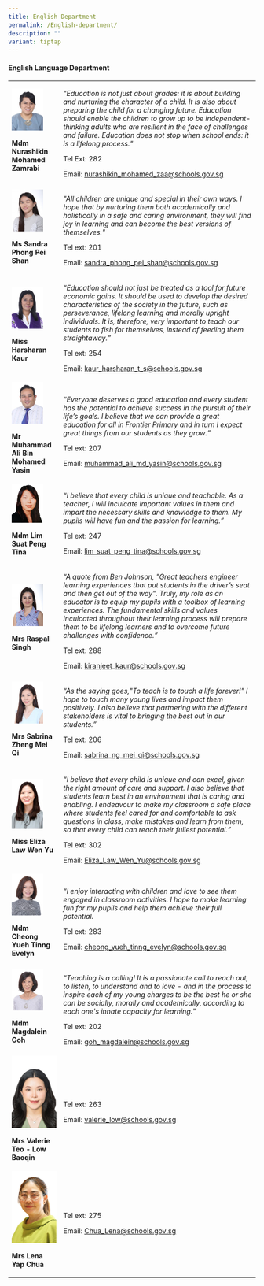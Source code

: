 ```yaml
---
title: English Department
permalink: /English-department/
description: ""
variant: tiptap
---
```

<h4><strong>English Language Department</strong></h4><table><tbody><tr><td rowspan="1" colspan="1"><div class="isomer-image-wrapper"><img style="width:70%;" height="auto" width="100%" src="/images/eng1.jpg"></div><p><strong>Mdm Nurashikin Mohamed Zamrabi</strong></p></td><td rowspan="1" colspan="1"><p><em>"Education is not just about grades: it is about building and nurturing the character of a child. It is also about preparing the child for a changing future. Education should enable the children to grow up to be independent-thinking adults who are resilient in the face of challenges and failure. Education does not stop when school ends: it is a lifelong process."</em></p><p>Tel Ext: 282</p><p>Email:&nbsp;<a href="mailto:nurashikin_mohamed_zaa@schools.gov.sg" rel="noopener noreferrer nofollow" target="_blank">nurashikin_mohamed_zaa@schools.gov.sg</a></p></td></tr><tr><td rowspan="1" colspan="1"><div class="isomer-image-wrapper"><img style="width: 70%;" height="auto" width="100%" src="/images/eng3.jpg"></div><p><strong>Ms Sandra Phong Pei Shan</strong></p></td><td rowspan="1" colspan="1"><p><em>"All children are unique and special in their own ways. I hope that by nurturing them both academically and holistically in a safe and caring environment, they will find joy in learning and can become the best versions of themselves."</em></p><p>Tel ext: 201</p><p>Email:&nbsp;<a href="mailto:sandra_phong_pei_shan@schools.gov.sg" rel="noopener noreferrer nofollow" target="_blank">sandra_phong_pei_shan@schools.gov.sg</a></p></td></tr><tr><td rowspan="1" colspan="1"><div class="isomer-image-wrapper"><img style="width: 70%;" height="auto" width="100%" src="/images/eng4.jpg"></div><p><strong>Miss Harsharan Kaur</strong></p></td><td rowspan="1" colspan="1"><p><em>“Education should not just be treated as a tool for future economic gains. It should be used to develop the desired characteristics of the society in the future, such as perseverance, lifelong learning and morally upright individuals. It is, therefore, very important to teach our students to fish for themselves, instead of feeding them straightaway.”</em></p><p>Tel ext: 254</p><p>Email:&nbsp;<a href="mailto:kaur_harsharan_t_s@schools.gov.sg" rel="noopener noreferrer nofollow" target="_blank">kaur_harsharan_t_s@schools.gov.sg</a></p></td></tr><tr><td rowspan="1" colspan="1"><div class="isomer-image-wrapper"><img style="width: 70%;" height="auto" width="100%" src="/images/eng5.jpg"></div><p><strong>Mr Muhammad Ali Bin Mohamed Yasin</strong></p></td><td rowspan="1" colspan="1"><p><em>“Everyone deserves a good education and every student has the potential to achieve success in the pursuit of their life’s goals. I believe that we can provide a great education for all in Frontier Primary and in turn I expect great things from our students as they grow.”</em></p><p>Tel ext: 207</p><p>Email:&nbsp;<a href="mailto:muhammad_ali_md_yasin@schools.gov.sg" rel="noopener noreferrer nofollow" target="_blank">muhammad_ali_md_yasin@schools.gov.sg</a></p></td></tr><tr><td rowspan="1" colspan="1"><div class="isomer-image-wrapper"><img style="width: 70%;" height="auto" width="100%" src="/images/eng6.png"></div><p><strong>Mdm Lim Suat Peng Tina</strong></p></td><td rowspan="1" colspan="1"><p><em>“I believe that every child is unique and teachable. As a teacher, I will inculcate important values in them and impart the necessary skills and knowledge to them. My pupils will have fun and the passion for learning.”</em></p><p>Tel ext: 247</p><p>Email:&nbsp;<a href="mailto:lim_suat_peng_tina@schools.gov.sg" rel="noopener noreferrer nofollow" target="_blank">lim_suat_peng_tina@schools.gov.sg</a></p></td></tr><tr><td rowspan="1" colspan="1"><div class="isomer-image-wrapper"><img style="width: 70%;" height="auto" width="100%" src="/images/cha4.jpg"></div><p><strong>Mrs Raspal Singh</strong></p></td><td rowspan="1" colspan="1"><p><em>“A quote from Ben Johnson, "Great teachers engineer learning experiences that put students in the driver’s seat and then get out of the way". Truly, my role as an educator is to equip my pupils with a toolbox of learning experiences. The fundamental skills and values inculcated throughout their learning process will prepare them to be lifelong learners and to overcome future challenges with confidence.”</em></p><p>Tel ext: 288</p><p>Email:&nbsp;<a href="mailto:kiranjeet_kaur@schools.gov.sg" rel="noopener noreferrer nofollow" target="_blank">kiranjeet_kaur@schools.gov.sg</a></p></td></tr><tr><td rowspan="1" colspan="1"><div class="isomer-image-wrapper"><img style="width: 70%;" height="auto" width="100%" src="/images/cha2.jpg"></div><p><strong>Mrs Sabrina Zheng Mei Qi</strong></p></td><td rowspan="1" colspan="1"><p><em>“As the saying goes,"To teach is to touch a life forever!" I hope to touch many young lives and impact them positively. I also believe that partnering with the different stakeholders is vital to bringing the best out in our students.”</em></p><p>Tel ext: 206</p><p>Email:&nbsp;<a href="mailto:sabrina_ng_mei_qi@schools.gov.sg" rel="noopener noreferrer nofollow" target="_blank">sabrina_ng_mei_qi@schools.gov.sg</a></p></td></tr><tr><td rowspan="1" colspan="1"><div class="isomer-image-wrapper"><img style="width: 70%;" height="auto" width="100%" src="/images/ma8.jpg"></div><p><strong>Miss Eliza Law Wen Yu</strong></p></td><td rowspan="1" colspan="1"><p><em>“I believe that every child is unique and can excel, given the right amount of care and support. I also believe that students learn best in an environment that is caring and enabling. I endeavour to make my classroom a safe place where students feel cared for and comfortable to ask questions in class, make mistakes and learn from them, so that every child can reach their fullest potential.”</em></p><p>Tel ext: 302</p><p>Email:&nbsp;<a href="mailto:Eliza_Law_Wen_Yu@schools.gov.sg" rel="noopener noreferrer nofollow" target="_blank">Eliza_Law_Wen_Yu@schools.gov.sg</a></p></td></tr><tr><td rowspan="1" colspan="1"><div class="isomer-image-wrapper"><img style="width: 70%;" height="auto" width="100%" src="/images/eng8.jpg"></div><p><strong>Mdm Cheong Yueh Tinng Evelyn</strong></p></td><td rowspan="1" colspan="1"><p><em>“I enjoy interacting with children and love to see them engaged in classroom activities. I hope to make learning fun for my pupils and help them achieve their full potential.</em></p><p>Tel ext: 283</p><p>Email:&nbsp;<a href="mailto:cheong_yueh_tinng_evelyn@schools.gov.sg" rel="noopener noreferrer nofollow" target="_blank">cheong_yueh_tinng_evelyn@schools.gov.sg</a></p></td></tr><tr><td rowspan="1" colspan="1"><div class="isomer-image-wrapper"><img style="width: 70%;" height="auto" width="100%" src="/images/eng7.jpg"></div><p><strong>Mdm Magdalein Goh</strong></p></td><td rowspan="1" colspan="1"><p><em>“Teaching is a calling! It is a passionate call to reach out, to listen, to understand and to love - and in the process to inspire each of my young charges to be the best he or she can be socially, morally and academically, according to each one's innate capacity for learning."</em></p><p>Tel ext: 202</p><p>Email:&nbsp;<a href="mailto:goh_magdalein@schools.gov.sg" rel="noopener noreferrer nofollow" target="_blank">goh_magdalein@schools.gov.sg</a></p></td></tr><tr><td rowspan="1" colspan="1"><div class="isomer-image-wrapper"><img style="width: 100%" height="auto" width="100%" alt="" src="/images/Org Chart Photos/Mrs_Valerie_Teo___Low_Baoqin.jpg"></div><p><strong>Mrs Valerie Teo - Low Baoqin</strong></p></td><td rowspan="1" colspan="1"><p></p><p>Tel ext: 263</p><p>Email:&nbsp;<a href="mailto:valerie_low@schools.gov.sg" rel="noopener noreferrer nofollow" target="_blank">valerie_low@schools.gov.sg</a></p></td></tr><tr><td rowspan="1" colspan="1"><div class="isomer-image-wrapper"><img style="width: 100%" height="auto" width="100%" alt="" src="/images/Org Chart Photos/Mrs_Lena_Yap___Chua.jpg"></div><p><strong>Mrs Lena Yap Chua</strong></p></td><td rowspan="1" colspan="1"><p></p><p>Tel ext: 275</p><p>Email:&nbsp;<a href="mailto:Chua_Lena@schools.gov.sg" rel="noopener noreferrer nofollow" target="_blank">Chua_Lena@schools.gov.sg</a></p></td></tr></tbody></table><p></p>
